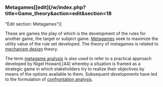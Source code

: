 ### Metagames[[edit](/w/index.php?title=Game\_theory&action=edit&section=18
"Edit section: Metagames")]

These are games the play of which is the development of the rules for another
game, the target or subject game. [Metagames](/wiki/Metagame "Metagame") seek
to maximize the utility value of the rule set developed. The theory of
metagames is related to [mechanism design](/wiki/Mechanism\_design "Mechanism
design") theory.

The term [metagame analysis](/wiki/Metagame\_analysis "Metagame analysis") is
also used to refer to a practical approach developed by Nigel Howard,[44]
whereby a situation is framed as a strategic game in which stakeholders try to
realize their objectives by means of the options available to them. Subsequent
developments have led to the formulation of [confrontation
analysis](/wiki/Confrontation\_analysis "Confrontation analysis").
